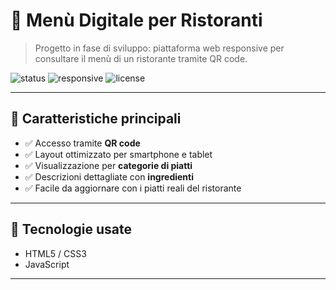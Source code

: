 # 📲 Menù Digitale per Ristoranti

> Progetto in fase di sviluppo: piattaforma web responsive per consultare il menù di un ristorante tramite QR code.

![status](https://img.shields.io/badge/status-in%20development-yellow)
![responsive](https://img.shields.io/badge/design-mobile--first-blue)
![license](https://img.shields.io/badge/license-MIT-green)

---

## 🚀 Caratteristiche principali

- ✅ Accesso tramite **QR code**
- ✅ Layout ottimizzato per smartphone e tablet
- ✅ Visualizzazione per **categorie di piatti**
- ✅ Descrizioni dettagliate con **ingredienti**
- ✅ Facile da aggiornare con i piatti reali del ristorante

---

## 🧰 Tecnologie usate

- HTML5 / CSS3  
- JavaScript  

---
